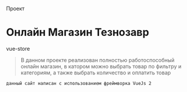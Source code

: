 Проект
# Онлайн Магазин Тезнозавр
vue-store
> В данном проекте реализован полностью работоспособный онлайн магазин, в катором можно выбрать товар по фильтру и категориям, а также выбрать количество и оплатить товар 


`данный сайт написан с использованием фреймворка VueJs 2 `
